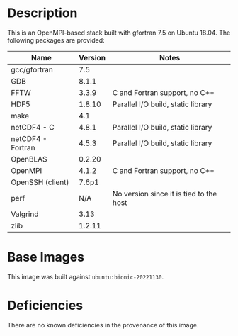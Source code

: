 # Description
This is an OpenMPI-based stack built with gfortran 7.5 on Ubuntu 18.04.  The
following packages are provided:

| Name | Version | Notes |
| --- | --- | --- |
| gcc/gfortran | 7.5 | |
| GDB | 8.1.1 | |
| FFTW | 3.3.9 | C and Fortran support, no C++ |
| HDF5 | 1.8.10 | Parallel I/O build, static library |
| make | 4.1 | |
| netCDF4 - C | 4.8.1 | Parallel I/O build, static library |
| netCDF4 - Fortran | 4.5.3 | Parallel I/O build, static library |
| OpenBLAS | 0.2.20 | |
| OpenMPI | 4.1.2 | C and Fortran support, no C++ |
| OpenSSH (client) | 7.6p1 | |
| perf | N/A | No version since it is tied to the host |
| Valgrind | 3.13 | |
| zlib | 1.2.11 | |

# Base Images
This image was built against `ubuntu:bionic-20221130`.

# Deficiencies
There are no known deficiencies in the provenance of this image.
